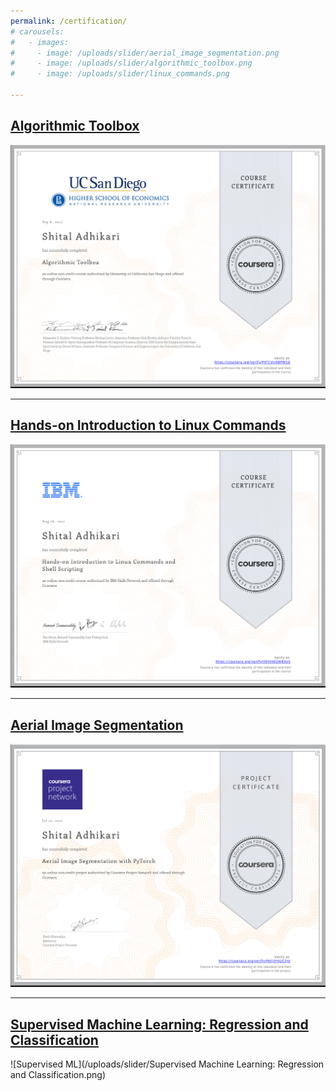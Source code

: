 ```yaml
---
permalink: /certification/
# carousels:
#   - images: 
#     - image: /uploads/slider/aerial_image_segmentation.png
#     - image: /uploads/slider/algorithmic_toolbox.png
#     - image: /uploads/slider/linux_commands.png

---
```

<!-- 
{% include carousel.html height="150" width="200"
   unit="%" duration="3" number="1" %} -->
## [Algorithmic Toolbox](https://coursera.org/share/530e0b652a5e70b8e4e3eae386dc4307)

![algorithmic toolbox](/uploads/slider/algorithmic_toolbox.png)

---

## [Hands-on Introduction to Linux Commands](https://coursera.org/share/24296657125d8620173a53a7a5aa5dd8)

![linux Commands](/uploads/slider/linux_commands.png)

---

## [Aerial Image Segmentation](https://coursera.org/share/cd3dc99673f01ec6d63056c3be05ec4b)

![test image](/uploads/slider/aerial_image_segmentation.png)

---
   
## [Supervised Machine Learning: Regression and Classification](https://coursera.org/share/c37251ebdb1a8f98f9b4f2142adb00e4)

![Supervised ML](/uploads/slider/Supervised Machine Learning: Regression and Classification.png)
